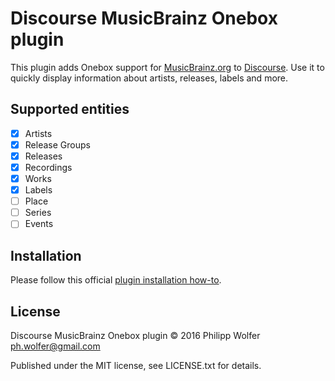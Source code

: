 # Discourse MusicBrainz Onebox plugin

This plugin adds Onebox support for [MusicBrainz.org](https://musicbrainz.org) to [Discourse](https://www.discourse.org/).
Use it to quickly display information about artists, releases, labels and more.

## Supported entities

- [x] Artists
- [x] Release Groups
- [x] Releases
- [x] Recordings
- [x] Works
- [x] Labels
- [ ] Place
- [ ] Series
- [ ] Events

## Installation
Please follow this official [plugin installation how-to](https://meta.discourse.org/t/install-a-plugin/19157).

## License

Discourse MusicBrainz Onebox plugin © 2016 Philipp Wolfer <ph.wolfer@gmail.com>

Published under the MIT license, see LICENSE.txt for details.
